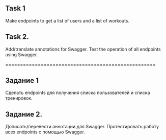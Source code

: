 ## Task 1
Make endpoints to get a list of users and a list of workouts.

## Task 2.
Add/translate annotations for Swagger.
Test the operation of all endpoints using Swagger.


===================================================

## Задание 1
Сделать endpoints для получения списка пользователей и списка тренировок.

## Задание 2.
Дописать/перевести аннотации для Swagger.
Протестировать работу всех endpoints с помощью Swagger.
